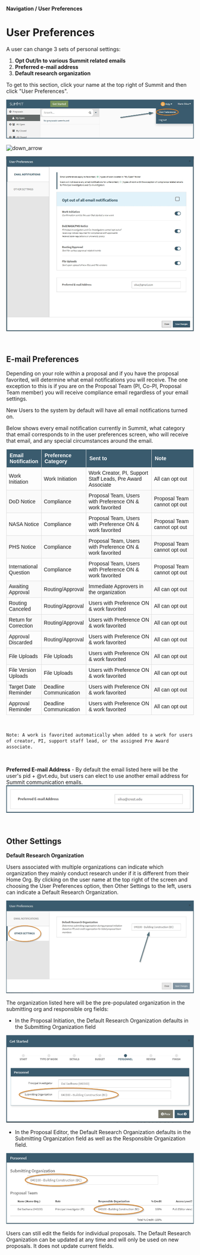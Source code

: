 **Navigation / User Preferences**

# User Preferences

A user can change 3 sets of personal settings:

1. **Opt Out/In to various Summit related emails**
2. **Preferred e-mail address**
3. **Default research organization**

To get to this section, click your name at the top right of Summit and then click "User Preferences".

![User Preferences Location](../images/navigation/NavPref_managePrefLocation.jpg)

<img src="/images/down_arrow.png" alt="down_arrow" style="float:center; width:45px; height:70px;">

![User Preferences Modal](../images/navigation/NavPref_ModalFull.jpg)

<br>

## E-mail Preferences

Depending on your role within a proposal and if you have the proposal favorited, will determine what email notifications you will receive.  The one exception to this is if you are on the Proposal Team (PI, Co-PI, Proposal Team member) you will receive compliance email regardless of your email settings.

New Users to the system by default will have all email notifications turned on.

Below shows every email notification currently in Summit, what category that email corresponds to in the user preferences screen, who will receive that email, and any special circumstances around the email.

<style>
table {
    font-family: sans-serif;
    border-collapse: collapse;
    width: 100%;
}

caption {
    color: black;
    font-family: sans-serif
}

th {
    color: white;
    border: 1px solid #dddddd;
    background-color: #3A5B6E;
    text-align: left;
    padding: 8px;
}

td {
    border: 1px solid #dddddd;
    text-align: left;
    padding: 6px;
}

tr:nth-child(odd) {
    background-color: #FAFAFA;
}
</style>

<table>
  <col width=16%>
  <col width=19%>
  <col width=40%>
  <col width=25%>
  <tr>
    <th>Email Notification</th>
    <th>Preference Category</th>
    <th>Sent to</th>
    <th>Note</th>
  </tr>
  <tr>
    <td>Work Initiation</td>
    <td>Work Initiation</td>
    <td>Work Creator, PI, Support Staff Leads, Pre Award Associate</td>
    <td>All can opt out</td>
  </tr>
  <tr>
    <td>DoD Notice</td>
    <td>Compliance</td>
    <td>Proposal Team, Users with Preference ON & work favorited</td>
    <td>Proposal Team cannot opt out</td>
  </tr>
  <tr>
    <td>NASA Notice</td>
    <td>Compliance</td>
    <td>Proposal Team, Users with Preference ON & work favorited</td>
    <td>Proposal Team cannot opt out</td>
  </tr>
  <tr>
    <td>PHS Notice</td>
    <td>Compliance</td>
    <td>Proposal Team, Users with Preference ON & work favorited</td>
    <td>Proposal Team cannot opt out</td>
  </tr>
  <tr>
    <td>International Question</td>
    <td>Compliance</td>
    <td>Proposal Team, Users with Preference ON & work favorited</td>
    <td>Proposal Team cannot opt out</td>
  </tr>
  <tr>
    <td>Awaiting Approval</td>
    <td>Routing/Approval</td>
    <td>Immediate Approvers in the organization</td>
    <td>All can opt out</td>
  </tr>
  <tr>
    <td>Routing Canceled</td>
    <td>Routing/Approval</td>
    <td>Users with Preference ON & work favorited</td>
    <td>All can opt out</td>
  </tr>
  <tr>
    <td>Return for Correction</td>
    <td>Routing/Approval</td>
    <td>Users with Preference ON & work favorited</td>
    <td>All can opt out</td>
  </tr>
  <tr>
    <td>Approval Discarded</td>
    <td>Routing/Approval</td>
    <td>Users with Preference ON & work favorited</td>
    <td>All can opt out</td>
  </tr>
  <tr>
    <td>File Uploads</td>
    <td>File Uploads</td>
    <td>Users with Preference ON & work favorited</td>
    <td>All can opt out</td>
  </tr>
  <tr>
    <td>File Version Uploads</td>
    <td>File Uploads</td>
    <td>Users with Preference ON & work favorited</td>
    <td>All can opt out</td>
  </tr>
  <tr>
    <td>Target Date Reminder</td>
    <td>Deadline Communication</td>
    <td>Users with Preference ON & work favorited</td>
    <td>All can opt out</td>
  </tr>
  <tr>
    <td>Approval Reminder</td>
    <td>Deadline Communication</td>
    <td>Users with Preference ON & work favorited</td>
    <td>All can opt out</td>
  </tr>
</table>

<br>

    Note: A work is favorited automatically when added to a work for users of creator, PI, support staff lead, or the assigned Pre Award associate.

<br>

**Preferred E-mail Address**
    - By default the email listed here will be the user's pid + @vt.edu, but users can elect to use another email address for Summit communication emails.
![Preferred Email](../images/navigation/NavPref_PreferredEmail.jpg)

<br>

## Other Settings

**Default Research Organization**

Users associated with multiple organizations can indicate which organization they mainly conduct research under if it is different from their Home Org.  By clicking on the user name at the top right of the screen and choosing the User Preferences option, then Other Settings to the left, users can indicate a Default Research Organization.

![Manage Preferences for Default Research Organization](../images/navigation/NavPref_ManageDefault.jpg)

The organization listed here will be the pre-populated organization in the submitting org and responsible org fields:
- In the Proposal Initiation, the Default Research Organization defaults in the Submitting Organization field

![Pre-populated fields in the Initiator for Default Research Organization](../images/navigation/NavPref_PrePopulatedGetStarted.jpg)

- In the Proposal Editor, the Default Research Organization defaults in the Submitting Organization field as well as the Responsible Organization field.

![Pre-populated fields in the Editor for Default Research Organization](../images/navigation/NavPref_PrePopulatedEditor.jpg)

Users can still edit the fields for individual proposals. The Default Research Organization can be updated at any time and will only be used on new proposals.  It does not update current fields.

<br>
